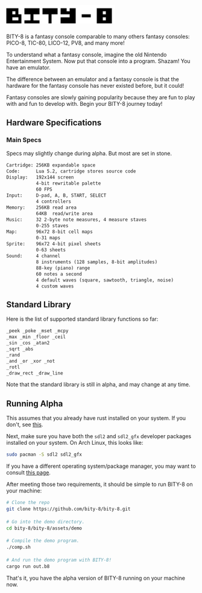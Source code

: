 # <img src="logo.png" />

BITY-8 is a fantasy console comparable to many others fantasy consoles: PICO-8,
TIC-80, LICO-12, PV8, and many more!

To understand what a fantasy console, imagine the old Nintendo Entertainment
System. Now put that console into a program. Shazam! You have an emulator.

The difference between an emulator and a fantasy console is that the
hardware for the fantasy console has never existed before, but it could!

Fantasy consoles are slowly gaining popularity because they are fun to play
with and fun to develop with. Begin your BITY-8 journey today!

## Hardware Specifications
### Main Specs
Specs may slightly change during alpha. But most are set in stone.
```
Cartridge: 256KB expandable space
Code:      Lua 5.2, cartridge stores source code
Display:   192x144 screen
           4-bit rewritable palette
           60 FPS
Input:     D-pad, A, B, START, SELECT
           4 controllers
Memory:    256KB read area
           64KB  read/write area
Music:     32 2-byte note measures, 4 measure staves
           0-255 staves
Map:       96x72 8-bit cell maps
           0-31 maps
Sprite:    96x72 4-bit pixel sheets
           0-63 sheets
Sound:     4 channel
           8 instruments (128 samples, 8-bit amplitudes)
           88-key (piano) range
           60 notes a second
           4 default waves (square, sawtooth, triangle, noise)
           4 custom waves
```

## Standard Library
Here is the list of supported standard library functions so far:

```
_peek _poke _mset _mcpy
_max _min _floor _ceil
_sin _cos _atan2
_sqrt _abs
_rand
_and _or _xor _not
_rotl
_draw_rect _draw_line
```

Note that the standard library is still in alpha, and may change at any time.

## Running Alpha
This assumes that you already have rust installed on your system. If you don't,
see [this](https://doc.rust-lang.org/book/ch01-01-installation.html).

Next, make sure you have both the `sdl2` and `sdl2_gfx` developer packages
installed on your system. On Arch Linux, this looks like:
```bash
sudo pacman -S sdl2 sdl2_gfx
```

If you have a different operating system/package manager, you may want to
consult [this page](https://github.com/Rust-SDL2/rust-sdl2).

After meeting those two requirements, it should be simple to run BITY-8 on your
machine:
```bash
# Clone the repo
git clone https://github.com/bity-8/bity-8.git

# Go into the demo directory.
cd bity-8/bity-8/assets/demo

# Compile the demo program.
./comp.sh

# And run the demo program with BITY-8!
cargo run out.b8
```

That's it, you have the alpha version of BITY-8 running on your machine now.
